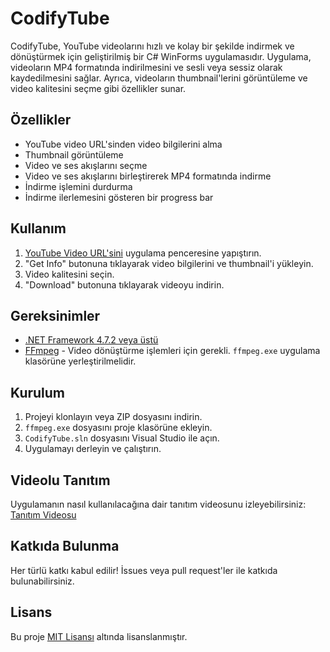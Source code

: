 # CodifyTube

CodifyTube, YouTube videolarını hızlı ve kolay bir şekilde indirmek ve dönüştürmek için geliştirilmiş bir C# WinForms uygulamasıdır. Uygulama, videoların MP4 formatında indirilmesini ve sesli veya sessiz olarak kaydedilmesini sağlar. Ayrıca, videoların thumbnail'lerini görüntüleme ve video kalitesini seçme gibi özellikler sunar.

## Özellikler

- YouTube video URL'sinden video bilgilerini alma
- Thumbnail görüntüleme
- Video ve ses akışlarını seçme
- Video ve ses akışlarını birleştirerek MP4 formatında indirme
- İndirme işlemini durdurma
- İndirme ilerlemesini gösteren bir progress bar

## Kullanım

1. [YouTube Video URL'sini](https://www.youtube.com/watch?v=PA0Jhpvz6L4) uygulama penceresine yapıştırın.
2. "Get Info" butonuna tıklayarak video bilgilerini ve thumbnail'i yükleyin.
3. Video kalitesini seçin.
4. "Download" butonuna tıklayarak videoyu indirin.

## Gereksinimler

- [.NET Framework 4.7.2 veya üstü](https://dotnet.microsoft.com/download/dotnet-framework)
- [FFmpeg](https://ffmpeg.org/) - Video dönüştürme işlemleri için gerekli. `ffmpeg.exe` uygulama klasörüne yerleştirilmelidir.

## Kurulum

1. Projeyi klonlayın veya ZIP dosyasını indirin.
2. `ffmpeg.exe` dosyasını proje klasörüne ekleyin.
3. `CodifyTube.sln` dosyasını Visual Studio ile açın.
4. Uygulamayı derleyin ve çalıştırın.

## Videolu Tanıtım

Uygulamanın nasıl kullanılacağına dair tanıtım videosunu izleyebilirsiniz: [Tanıtım Videosu](https://www.youtube.com/watch?v=PA0Jhpvz6L4)

## Katkıda Bulunma

Her türlü katkı kabul edilir! İssues veya pull request'ler ile katkıda bulunabilirsiniz.

## Lisans

Bu proje [MIT Lisansı](LICENSE) altında lisanslanmıştır.
